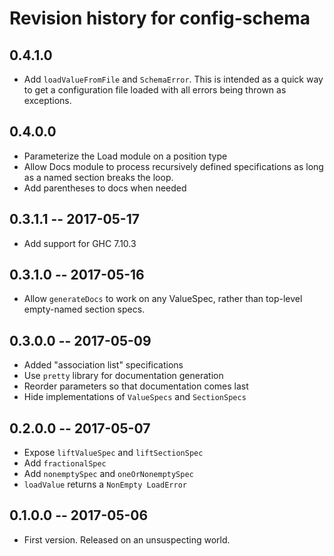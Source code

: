 # Revision history for config-schema

## 0.4.1.0

* Add `loadValueFromFile` and `SchemaError`. This is intended
  as a quick way to get a configuration file loaded with all
  errors being thrown as exceptions.

## 0.4.0.0

* Parameterize the Load module on a position type
* Allow Docs module to process recursively defined
  specifications as long as a named section breaks
  the loop.
* Add parentheses to docs when needed

## 0.3.1.1  -- 2017-05-17

* Add support for GHC 7.10.3

## 0.3.1.0  -- 2017-05-16

* Allow `generateDocs` to work on any ValueSpec, rather than
  top-level empty-named section specs.

## 0.3.0.0  -- 2017-05-09

* Added "association list" specifications
* Use `pretty` library for documentation generation
* Reorder parameters so that documentation comes last
* Hide implementations of `ValueSpecs` and `SectionSpecs`

## 0.2.0.0  -- 2017-05-07

* Expose `liftValueSpec` and `liftSectionSpec`
* Add `fractionalSpec`
* Add `nonemptySpec` and `oneOrNonemptySpec`
* `loadValue` returns a `NonEmpty LoadError`

## 0.1.0.0  -- 2017-05-06

* First version. Released on an unsuspecting world.
